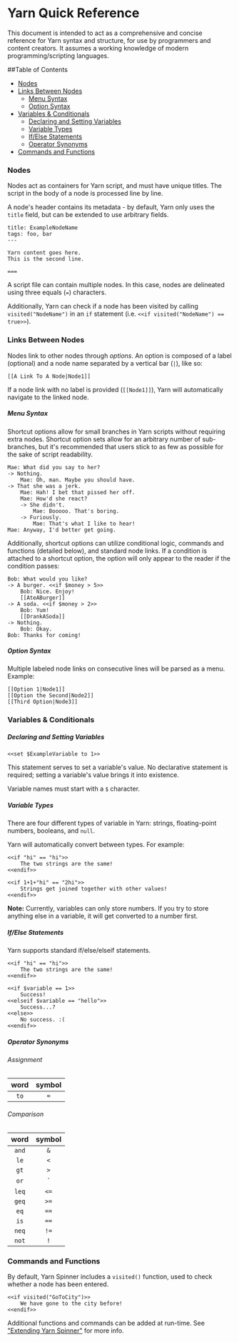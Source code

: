 # Yarn Quick Reference

This document is intended to act as a comprehensive and concise reference for Yarn syntax and structure, for use by programmers and content creators. It assumes a working knowledge of modern programming/scripting languages.

##Table of Contents

+ [Nodes](#nodes)
+ [Links Between Nodes](#links-between-nodes)
    * [Menu Syntax](#menu-syntax)
    * [Option Syntax](#option-syntax)
+ [Variables & Conditionals](#variables---conditionals)
    * [Declaring and Setting Variables](#declaring-and-setting-variables)
    * [Variable Types](#variable-types)
    * [If/Else Statements](#if-else-statements)
    * [Operator Synonyms](#operator-synonyms)
+ [Commands and Functions](#commands-and-functions)

### Nodes

Nodes act as containers for Yarn script, and must have unique titles. The script in the body of a node is processed line by line.

A node's header contains its metadata - by default, Yarn only uses the `title` field, but can be extended to use arbitrary fields.

```
title: ExampleNodeName
tags: foo, bar
---

Yarn content goes here.
This is the second line.

===
```

A script file can contain multiple nodes. In this case, nodes are delineated using three equals (`=`) characters.

Additionally, Yarn can check if a node has been visited by calling `visited("NodeName")` in an `if` statement (i.e. `<<if visited("NodeName") == true>>`).

### Links Between Nodes

Nodes link to other nodes through *options*. An option is composed of a label (optional) and a node name separated by a vertical bar (`|`), like so:

```
[[A Link To A Node|Node1]]
```

If a node link with no label is provided (`[[Node1]]`), Yarn will automatically navigate to the linked node.

##### Menu Syntax

Shortcut options allow for small branches in Yarn scripts without requiring extra nodes. Shortcut option sets allow for an arbitrary number of sub-branches, but it's recommended that users stick to as few as possible for the sake of script readability.

```
Mae: What did you say to her?
-> Nothing.
    Mae: Oh, man. Maybe you should have.
-> That she was a jerk.
    Mae: Hah! I bet that pissed her off.
    Mae: How'd she react?
    -> She didn't.
    	Mae: Booooo. That's boring.
    -> Furiously.
    	Mae: That's what I like to hear!
Mae: Anyway, I'd better get going.
```

Additionally, shortcut options can utilize conditional logic, commands and functions (detailed below), and standard node links. If a condition is attached to a shortcut option, the option will only appear to the reader if the condition passes: <!-- TODO: CHECK UP ON SHORTCUT LOGIC -->

```
Bob: What would you like?
-> A burger. <<if $money > 5>> 
	Bob: Nice. Enjoy!
	[[AteABurger]]
-> A soda. <<if $money > 2>>
	Bob: Yum!
	[[DrankASoda]]
-> Nothing.
	Bob: Okay.
Bob: Thanks for coming!
```

##### Option Syntax
<!-- *Note: option syntax is in the process of being deprecated.* -->
Multiple labeled node links on consecutive lines will be parsed as a menu. Example:

```
[[Option 1|Node1]]
[[Option the Second|Node2]]
[[Third Option|Node3]]
```

### Variables & Conditionals

##### Declaring and Setting Variables

```
<<set $ExampleVariable to 1>>
```

This statement serves to set a variable's value. No declarative statement is required; setting a variable's value brings it into existence.

Variable names must start with a `$` character.

##### Variable Types

There are four different types of variable in Yarn: strings, floating-point numbers, booleans, and `null`.

Yarn will automatically convert between types. For example:

```
<<if "hi" == "hi">>
    The two strings are the same!
<<endif>>

<<if 1+1+"hi" == "2hi">>
    Strings get joined together with other values!
<<endif>>
```

**Note:** Currently, variables can only store numbers. If you try to store anything else in a variable, it will get converted to a number first.

##### If/Else Statements

Yarn supports standard if/else/elseif statements.

```
<<if "hi" == "hi">>
    The two strings are the same!
<<endif>>
```

```
<<if $variable == 1>>
    Success!
<<elseif $variable == "hello">>
	Success...?
<<else>>
    No success. :(
<<endif>>
```

##### Operator Synonyms

###### Assignment

| word | symbol
|:---:|:---:|
| `to` | `=` |

###### Comparison

| word | symbol
|:---:|:---:|
| `and` | `&` |
| `le`  | `<` |
| `gt`  | `>` |
| `or`  | `||` | <!-- TODO: CHECK THIS ISN'T BROKEN ON GITHUB -->
| `leq` | `<=` |
| `geq` | `>=` |
| `eq`  | `==` |
| `is`  | `==` |
| `neq` | `!=` |
| `not` | `!` |

### Commands and Functions

By default, Yarn Spinner includes a `visited()` function, used to check whether a node has been entered.
```
<<if visited("GoToCity")>>
    We have gone to the city before!
<<endif>>
```
Additional functions and commands can be added at run-time. See ["Extending Yarn Spinner"](../YarnSpinner-Programming/Extending.md) for more info.